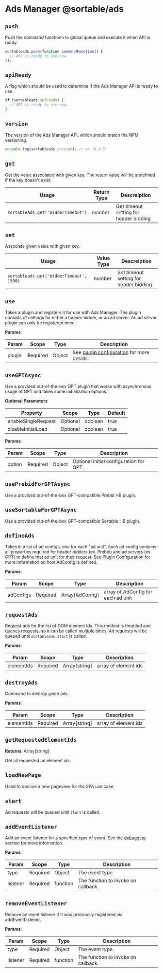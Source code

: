 # Ads Manager @sortable/ads

## `push`

Push the command functionn to global queue and execute it when API is ready.

```js
sortableads.push(function commandFunction() {
  // API is ready to use now.
});
```

## `apiReady`

A flag which should be used to determine if the Ads Manager API is ready to use.

```js
if (sortableads.apiReady) {
  // API is ready to use now.
}
```

## `version`

The version of the Ads Manager API, which should match the NPM versioning.

```js
console.log(sortableads.version); // => "0.0.5"
```

## `get`

Get the value associated with given key. The return value will be undefined if the key doesn't exist.

| Usage                              | Return Type | Descreiption                           |
|------------------------------------|-------------|----------------------------------------|
| `sortableads.get('bidderTimeout')` | number      | Get timeout setting for header bidding |

## `set`

Associate given value with given key.

| Usage                                    | Value Type | Descreiption                           |
|------------------------------------------|------------|----------------------------------------|
| `sortableads.get('bidderTimeout', 1500)` | number     | Set timeout setting for header bidding |

## `use`

Takes a plugin and registers it for use with Ads Manager. The plugin consists of settings for either a header bidder, or an ad server. An ad server plugin can only be registered once.

**Params**:

| Param  | Scope    |Type    | Description                                  |
|--------|----------|--------|----------------------------------------------|
| plugin | Required | Object | See [plugin configuration] for more details. |

[plugin configuration]: #plugin-configuration

## `useGPTAsync`

Use a provided out-of-the-box GPT plugin that works with asynchronous usage of GPT and takes some initialization options.

**Optional Parameters**

| Property            | Scope    | Type    | Default |
|---------------------|----------|---------|---------|
| enableSingleRequest | Optional | boolean | true    |
| disableInitialLoad  | Optional | boolean | true    |

**Params**:

| Param  | Scope    |Type    | Description                             |
|--------|----------|--------|-----------------------------------------|
| option | Required | Object | Optional initial configuration for GPT. |

## `usePrebidForGPTAsync`

Use a provided out-of-the-box GPT-compatible Prebid HB plugin.

## `useSortableForGPTAsync`

Use a provided out-of-the-box GPT-compatible Sortable HB plugin.

## `defineAds`

Takes in a list of ad configs, one for each "ad unit". Each ad config contains all properties required for header bidders (ex. Prebid) and ad servers (ex. GPT) to define that ad unit for their request. See [Plugin Configuration](#plugin-configuration) for more information on how AdConfig is defined.

**Params**:

| Param     | Scope    | Type            | Description                        |
|-----------|----------|-----------------|------------------------------------|
| adConfigs | Required | Array[AdConfig] | array of AdConfig for each ad unit |

## `requestAds`

Request ads for the list of DOM element ids. This method is throttled and queues requests, so it can be called multiple times. Ad requests will be queued until `sortableads.start` is called.

**Params**:

| Param      | Scope    | Type          | Description          |
|------------|----------|---------------|----------------------|
| elementIds | Required | Array[string] | array of element ids |

## `destroyAds`

Command to destroy given ads.

**Params**:

| Param      | Scope    | Type          | Description          |
|------------|----------|---------------|----------------------|
| elementIds | Required | Array[string] | array of element ids |

## `getRequestedElementIds`

**Returns**: Array[string]

Get all requested ad element ids.

## `loadNewPage`

Used to declare a new pageview for the SPA use case.

## `start`

Ad requests will be queued until `start` is called.

## `addEventListener`

Add an event listener for a specified type of event. See the [debugging](#how-to-debug) section for more information.

**Params**:

| Param     | Scope    |Type      | Description                         |
|-----------|----------|----------|-------------------------------------|
| type      | Required | Object   | The event type.                     |
| listener  | Required | function | The function to invoke on callback. |

## `removeEventListener`

Remove an event listener if it was previously registered via addEventListener.

**Params**:

| Param     | Scope    |Type      | Description                         |
|-----------|----------|----------|-------------------------------------|
| type      | Required | Object   | The event type.                     |
| listener  | Required | function | The function to invoke on callback. |

